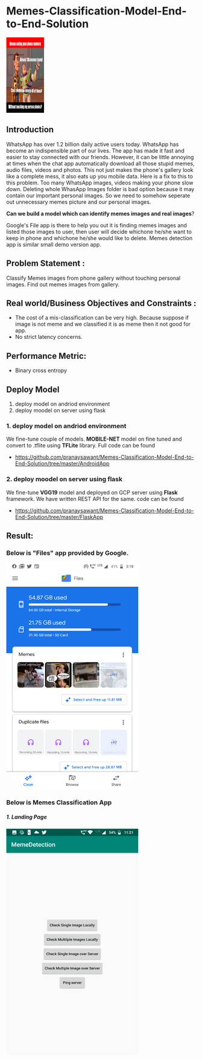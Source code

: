 # Memes-Classification-Model-End-to-End-Solution

<img src="images/FileHeader.jpg" style="width:100px;height:200px;" >

## Introduction

WhatsApp has over 1.2 billion daily active users today. WhatsApp has become an indispensible part of our lives. The app has made it fast and easier to stay connected with our friends.
However, it can be little annoying at times when the chat app automatically download all those stupid memes, audio files, videos and photos. This not just makes the phone's gallery look like a complete mess, it also eats up you mobile data. Here is a fix to this to this problem.
Too many WhatsApp images, videos making your phone slow down. Deleting whole WhasApp Images folder is bad option because it may contain our important personal images.
So we need to somehow seperate out unnecessary memes picture and our personal images.

**Can we build a model which can identify memes images and real images**?


Google's File app is there to help you out it is finding memes images and listed those images to user, then user will decide whichone he/she want to keep in phone and whichone he/she would like to delete.
Memes detection app is similar small demo version app.


## Problem Statement :
Classify Memes images from phone gallery without touching personal images. Find out memes images from gallery.

## Real world/Business Objectives and Constraints :
- The cost of a mis-classification can be very high. Because suppose if image is not meme and we classified it is as meme then it not good for app.
- No strict latency concerns.

## Performance Metric:
- Binary cross entropy

## Deploy Model

1. deploy model on andriod environment
2. deploy moodel on server using flask

### 1. deploy model on andriod environment
We fine-tune couple of models. **MOBILE-NET** model on fine tuned and convert to .tflite using **TFLite** library. Full code can be found
- https://github.com/pranaysawant/Memes-Classification-Model-End-to-End-Solution/tree/master/AndroidApp

### 2. deploy moodel on server using flask
We fine-tune **VGG19** model and deployed on GCP server using **Flask** framework. We have written REST API for the same. code can be found 
- https://github.com/pranaysawant/Memes-Classification-Model-End-to-End-Solution/tree/master/FlaskApp


## Result:

### Below is "Files" app provided by Google.

<img src="images/FileApp_Header.png" style="width:350px;height:600px;">


### Below is Memes Classification App

##### 1. Landing Page

<img src="images/landing_page1.png" style="width:350px;height:600px;">
